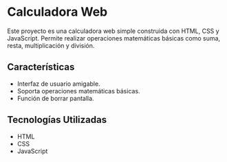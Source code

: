 # Calculadora Web

Este proyecto es una calculadora web simple construida con HTML, CSS y JavaScript. Permite realizar operaciones matemáticas básicas como suma, resta, multiplicación y división.

## Características

- Interfaz de usuario amigable.
- Soporta operaciones matemáticas básicas.
- Función de borrar pantalla.

## Tecnologías Utilizadas

- HTML
- CSS
- JavaScript
